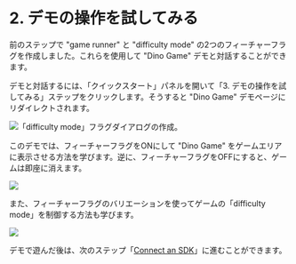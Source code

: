 # 2. デモの操作を試してみる

前のステップで "game runner" と "difficulty mode" の2つのフィーチャーフラグを作成しました。これらを使用して "Dino Game" デモと対話することができます。

デモと対話するには、「クイックスタート」パネルを開いて「3. デモの操作を試してみる」ステップをクリックします。そうすると "Dino Game" デモページにリダイレクトされます。


![「difficulty mode」フラグダイアログの作成。](../getting-started/assets/try-interacting-with-demo/001.png)

このデモでは、フィーチャーフラグをONにして "Dino Game" をゲームエリアに表示させる方法を学びます。逆に、フィーチャーフラグをOFFにすると、ゲームは即座に消えます。

![](../getting-started/assets/try-interacting-with-demo/002.png)

また、フィーチャーフラグのバリエーションを使ってゲームの「difficulty mode」を制御する方法も学びます。

![](../getting-started/assets/try-interacting-with-demo/003.png)

デモで遊んだ後は、次のステップ「[Connect an SDK](connect-an-sdk)」に進むことができます。

